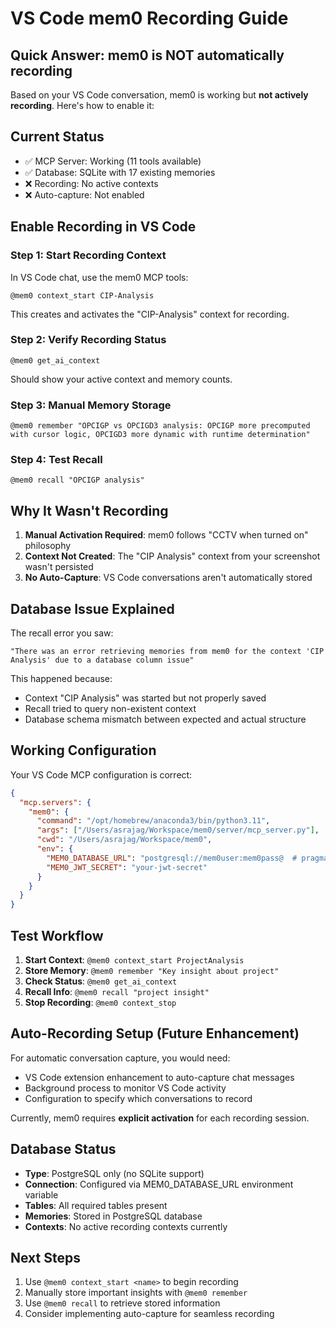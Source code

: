 # VS Code mem0 Recording Guide

## Quick Answer: mem0 is NOT automatically recording

Based on your VS Code conversation, mem0 is working but **not actively recording**. Here's how to enable it:

## Current Status
- ✅ MCP Server: Working (11 tools available)
- ✅ Database: SQLite with 17 existing memories
- ❌ Recording: No active contexts
- ❌ Auto-capture: Not enabled

## Enable Recording in VS Code

### Step 1: Start Recording Context
In VS Code chat, use the mem0 MCP tools:

```
@mem0 context_start CIP-Analysis
```

This creates and activates the "CIP-Analysis" context for recording.

### Step 2: Verify Recording Status
```
@mem0 get_ai_context
```

Should show your active context and memory counts.

### Step 3: Manual Memory Storage
```
@mem0 remember "OPCIGP vs OPCIGD3 analysis: OPCIGP more precomputed with cursor logic, OPCIGD3 more dynamic with runtime determination"
```

### Step 4: Test Recall
```
@mem0 recall "OPCIGP analysis"
```

## Why It Wasn't Recording

1. **Manual Activation Required**: mem0 follows "CCTV when turned on" philosophy
2. **Context Not Created**: The "CIP Analysis" context from your screenshot wasn't persisted
3. **No Auto-Capture**: VS Code conversations aren't automatically stored

## Database Issue Explained

The recall error you saw:
```
"There was an error retrieving memories from mem0 for the context 'CIP Analysis' due to a database column issue"
```

This happened because:
- Context "CIP Analysis" was started but not properly saved
- Recall tried to query non-existent context
- Database schema mismatch between expected and actual structure

## Working Configuration

Your VS Code MCP configuration is correct:
```json
{
  "mcp.servers": {
    "mem0": {
      "command": "/opt/homebrew/anaconda3/bin/python3.11",
      "args": ["/Users/asrajag/Workspace/mem0/server/mcp_server.py"],
      "cwd": "/Users/asrajag/Workspace/mem0",
      "env": {
        "MEM0_DATABASE_URL": "postgresql://mem0user:mem0pass@  # pragma: allowlist secretlocalhost:5432/mem0db",
        "MEM0_JWT_SECRET": "your-jwt-secret"
      }
    }
  }
}
```

## Test Workflow

1. **Start Context**: `@mem0 context_start ProjectAnalysis`
2. **Store Memory**: `@mem0 remember "Key insight about project"`
3. **Check Status**: `@mem0 get_ai_context`
4. **Recall Info**: `@mem0 recall "project insight"`
5. **Stop Recording**: `@mem0 context_stop`

## Auto-Recording Setup (Future Enhancement)

For automatic conversation capture, you would need:
- VS Code extension enhancement to auto-capture chat messages
- Background process to monitor VS Code activity
- Configuration to specify which conversations to record

Currently, mem0 requires **explicit activation** for each recording session.

## Database Status

- **Type**: PostgreSQL only (no SQLite support)
- **Connection**: Configured via MEM0_DATABASE_URL environment variable
- **Tables**: All required tables present
- **Memories**: Stored in PostgreSQL database
- **Contexts**: No active recording contexts currently

## Next Steps

1. Use `@mem0 context_start <name>` to begin recording
2. Manually store important insights with `@mem0 remember`
3. Use `@mem0 recall` to retrieve stored information
4. Consider implementing auto-capture for seamless recording
